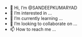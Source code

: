 - 👋 Hi, I’m @SANDEEPKUMARYAD
- 👀 I’m interested in ...
- 🌱 I’m currently learning ...
- 💞️ I’m looking to collaborate on ...
- 📫 How to reach me ...

<!---
SANDEEPKUMARYAD/SANDEEPKUMARYAD is a ✨ special ✨ repository because its `README.md` (this file) appears on your GitHub profile.
You can click the Preview link to take a look at your changes.
--->
